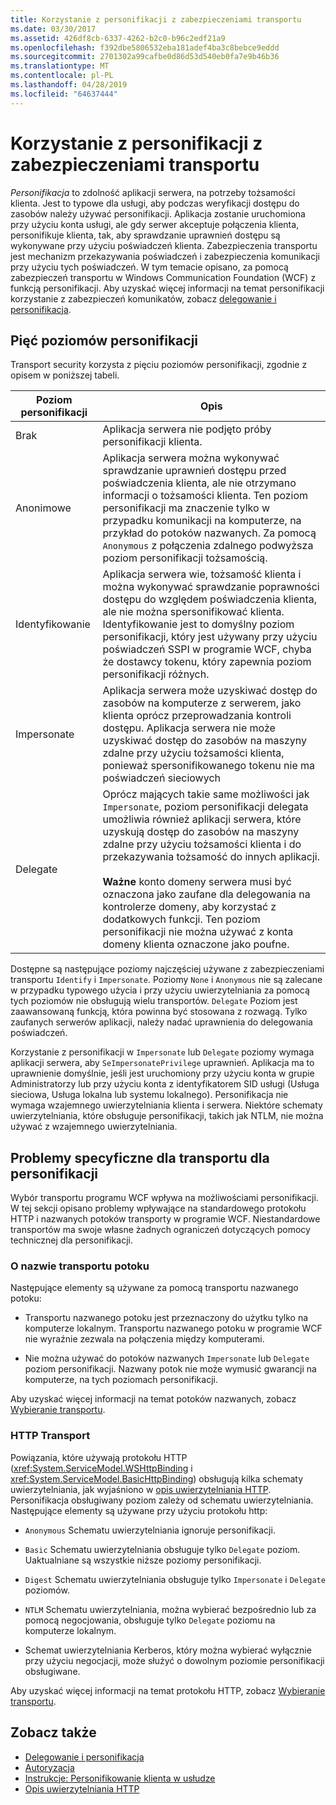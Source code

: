 ```yaml
---
title: Korzystanie z personifikacji z zabezpieczeniami transportu
ms.date: 03/30/2017
ms.assetid: 426df8cb-6337-4262-b2c0-b96c2edf21a9
ms.openlocfilehash: f392dbe5806532eba181adef4ba3c8bebce9eddd
ms.sourcegitcommit: 2701302a99cafbe0d86d53d540eb0fa7e9b46b36
ms.translationtype: MT
ms.contentlocale: pl-PL
ms.lasthandoff: 04/28/2019
ms.locfileid: "64637444"
---
```

# <a name="using-impersonation-with-transport-security"></a>Korzystanie z personifikacji z zabezpieczeniami transportu
*Personifikacja* to zdolność aplikacji serwera, na potrzeby tożsamości klienta. Jest to typowe dla usługi, aby podczas weryfikacji dostępu do zasobów należy używać personifikacji. Aplikacja zostanie uruchomiona przy użyciu konta usługi, ale gdy serwer akceptuje połączenia klienta, personifikuje klienta, tak, aby sprawdzanie uprawnień dostępu są wykonywane przy użyciu poświadczeń klienta. Zabezpieczenia transportu jest mechanizm przekazywania poświadczeń i zabezpieczenia komunikacji przy użyciu tych poświadczeń. W tym temacie opisano, za pomocą zabezpieczeń transportu w Windows Communication Foundation (WCF) z funkcją personifikacji. Aby uzyskać więcej informacji na temat personifikacji korzystanie z zabezpieczeń komunikatów, zobacz [delegowanie i personifikacja](../../../../docs/framework/wcf/feature-details/delegation-and-impersonation-with-wcf.md).  
  
## <a name="five-impersonation-levels"></a>Pięć poziomów personifikacji  
 Transport security korzysta z pięciu poziomów personifikacji, zgodnie z opisem w poniższej tabeli.  
  
|Poziom personifikacji|Opis|  
|-------------------------|-----------------|  
|Brak|Aplikacja serwera nie podjęto próby personifikacji klienta.|  
|Anonimowe|Aplikacja serwera można wykonywać sprawdzanie uprawnień dostępu przed poświadczenia klienta, ale nie otrzymano informacji o tożsamości klienta. Ten poziom personifikacji ma znaczenie tylko w przypadku komunikacji na komputerze, na przykład do potoków nazwanych. Za pomocą `Anonymous` z połączenia zdalnego podwyższa poziom personifikacji tożsamością.|  
|Identyfikowanie|Aplikacja serwera wie, tożsamość klienta i można wykonywać sprawdzanie poprawności dostępu do względem poświadczenia klienta, ale nie można spersonifikować klienta. Identyfikowanie jest to domyślny poziom personifikacji, który jest używany przy użyciu poświadczeń SSPI w programie WCF, chyba że dostawcy tokenu, który zapewnia poziom personifikacji różnych.|  
|Impersonate|Aplikacja serwera może uzyskiwać dostęp do zasobów na komputerze z serwerem, jako klienta oprócz przeprowadzania kontroli dostępu. Aplikacja serwera nie może uzyskiwać dostęp do zasobów na maszyny zdalne przy użyciu tożsamości klienta, ponieważ spersonifikowanego tokenu nie ma poświadczeń sieciowych|  
|Delegate|Oprócz mających takie same możliwości jak `Impersonate`, poziom personifikacji delegata umożliwia również aplikacji serwera, które uzyskują dostęp do zasobów na maszyny zdalne przy użyciu tożsamości klienta i do przekazywania tożsamość do innych aplikacji.<br /><br /> **Ważne** konto domeny serwera musi być oznaczona jako zaufane dla delegowania na kontrolerze domeny, aby korzystać z dodatkowych funkcji. Ten poziom personifikacji nie można używać z konta domeny klienta oznaczone jako poufne.|  
  
 Dostępne są następujące poziomy najczęściej używane z zabezpieczeniami transportu `Identify` i `Impersonate`. Poziomy `None` i `Anonymous` nie są zalecane w przypadku typowego użycia i przy użyciu uwierzytelniania za pomocą tych poziomów nie obsługują wielu transportów. `Delegate` Poziom jest zaawansowaną funkcją, która powinna być stosowana z rozwagą. Tylko zaufanych serwerów aplikacji, należy nadać uprawnienia do delegowania poświadczeń.  
  
 Korzystanie z personifikacji w `Impersonate` lub `Delegate` poziomy wymaga aplikacji serwera, aby `SeImpersonatePrivilege` uprawnień. Aplikacja ma to uprawnienie domyślnie, jeśli jest uruchomiony przy użyciu konta w grupie Administratorzy lub przy użyciu konta z identyfikatorem SID usługi (Usługa sieciowa, Usługa lokalna lub systemu lokalnego). Personifikacja nie wymaga wzajemnego uwierzytelniania klienta i serwera. Niektóre schematy uwierzytelniania, które obsługuje personifikacji, takich jak NTLM, nie można używać z wzajemnego uwierzytelniania.  
  
## <a name="transport-specific-issues-with-impersonation"></a>Problemy specyficzne dla transportu dla personifikacji  
 Wybór transportu programu WCF wpływa na możliwościami personifikacji. W tej sekcji opisano problemy wpływające na standardowego protokołu HTTP i nazwanych potoków transporty w programie WCF. Niestandardowe transportów ma swoje własne żadnych ograniczeń dotyczących pomocy technicznej dla personifikacji.  
  
### <a name="named-pipe-transport"></a>O nazwie transportu potoku  
 Następujące elementy są używane za pomocą transportu nazwanego potoku:  
  
- Transportu nazwanego potoku jest przeznaczony do użytku tylko na komputerze lokalnym. Transportu nazwanego potoku w programie WCF nie wyraźnie zezwala na połączenia między komputerami.  
  
- Nie można używać do potoków nazwanych `Impersonate` lub `Delegate` poziom personifikacji. Nazwany potok nie może wymusić gwarancji na komputerze, na tych poziomach personifikacji.  
  
 Aby uzyskać więcej informacji na temat potoków nazwanych, zobacz [Wybieranie transportu](../../../../docs/framework/wcf/feature-details/choosing-a-transport.md).  
  
### <a name="http-transport"></a>HTTP Transport  
 Powiązania, które używają protokołu HTTP (<xref:System.ServiceModel.WSHttpBinding> i <xref:System.ServiceModel.BasicHttpBinding>) obsługują kilka schematy uwierzytelniania, jak wyjaśniono w [opis uwierzytelniania HTTP](../../../../docs/framework/wcf/feature-details/understanding-http-authentication.md). Personifikacja obsługiwany poziom zależy od schematu uwierzytelniania. Następujące elementy są używane przy użyciu protokołu http:  
  
- `Anonymous` Schematu uwierzytelniania ignoruje personifikacji.  
  
- `Basic` Schematu uwierzytelniania obsługuje tylko `Delegate` poziom. Uaktualniane są wszystkie niższe poziomy personifikacji.  
  
- `Digest` Schematu uwierzytelniania obsługuje tylko `Impersonate` i `Delegate` poziomów.  
  
- `NTLM` Schematu uwierzytelniania, można wybierać bezpośrednio lub za pomocą negocjowania, obsługuje tylko `Delegate` poziomu na komputerze lokalnym.  
  
- Schemat uwierzytelniania Kerberos, który można wybierać wyłącznie przy użyciu negocjacji, może służyć o dowolnym poziomie personifikacji obsługiwane.  
  
 Aby uzyskać więcej informacji na temat protokołu HTTP, zobacz [Wybieranie transportu](../../../../docs/framework/wcf/feature-details/choosing-a-transport.md).  
  
## <a name="see-also"></a>Zobacz także

- [Delegowanie i personifikacja](../../../../docs/framework/wcf/feature-details/delegation-and-impersonation-with-wcf.md)
- [Autoryzacja](../../../../docs/framework/wcf/feature-details/authorization-in-wcf.md)
- [Instrukcje: Personifikowanie klienta w usłudze](../../../../docs/framework/wcf/how-to-impersonate-a-client-on-a-service.md)
- [Opis uwierzytelniania HTTP](../../../../docs/framework/wcf/feature-details/understanding-http-authentication.md)
